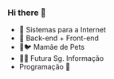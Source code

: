 ### Hi there 👋

- 👾 Sistemas para a Internet
- 🤍 Back-end + Front-end
- 🐶🐦 Mamãe de Pets
- 👩‍💻 Futura Sg. Informação
- Programação 💜
